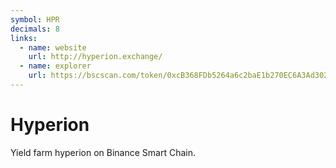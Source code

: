 ```yaml
---
symbol: HPR
decimals: 8
links:
  - name: website
    url: http://hyperion.exchange/
  - name: explorer
    url: https://bscscan.com/token/0xcB368FDb5264a6c2baE1b270EC6A3Ad3029C64C7
---
```


# Hyperion

Yield farm hyperion on Binance Smart Chain.
